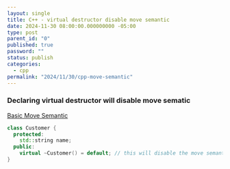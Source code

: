```yaml
---
layout: single
title: C++ - virtual destructor disable move semantic
date: 2024-11-30 08:00:00.000000000 -05:00
type: post
parent_id: "0"
published: true
password: ""
status: publish
categories:
  - cpp
permalink: "2024/11/30/cpp-move-semantic"
---
```


### Declaring virtual destructor will disable move sematic

[Basic Move Semantic](https://www.youtube.com/watch?v=Bt3zcJZIalk)

```cpp
class Customer {
  protected:
    std::string name;
  public:
    virtual ~Customer() = default; // this will disable the move semantic
}
```
